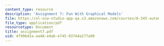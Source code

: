 ```yaml
---
content_type: resource
description: 'Assignment 7: Fun With Graphical Models'
file: https://ol-ocw-studio-app-qa.s3.amazonaws.com/courses/6-345-automatic-speech-recognition-spring-2003/4f99642aaa48e4abe74593744a277a99_assignment7.pdf
file_type: application/pdf
resourcetype: Document
title: assignment7.pdf
uid: 4f99642a-aa48-e4ab-e745-93744a277a99
---
```

